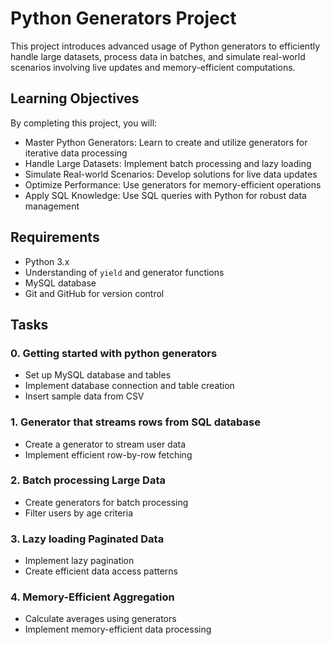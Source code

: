 # Python Generators Project

This project introduces advanced usage of Python generators to efficiently handle large datasets, process data in batches, and simulate real-world scenarios involving live updates and memory-efficient computations.

## Learning Objectives

By completing this project, you will:

- Master Python Generators: Learn to create and utilize generators for iterative data processing
- Handle Large Datasets: Implement batch processing and lazy loading
- Simulate Real-world Scenarios: Develop solutions for live data updates
- Optimize Performance: Use generators for memory-efficient operations
- Apply SQL Knowledge: Use SQL queries with Python for robust data management

## Requirements

- Python 3.x
- Understanding of `yield` and generator functions
- MySQL database
- Git and GitHub for version control

## Tasks

### 0. Getting started with python generators
- Set up MySQL database and tables
- Implement database connection and table creation
- Insert sample data from CSV

### 1. Generator that streams rows from SQL database
- Create a generator to stream user data
- Implement efficient row-by-row fetching

### 2. Batch processing Large Data
- Create generators for batch processing
- Filter users by age criteria

### 3. Lazy loading Paginated Data
- Implement lazy pagination
- Create efficient data access patterns

### 4. Memory-Efficient Aggregation
- Calculate averages using generators
- Implement memory-efficient data processing
